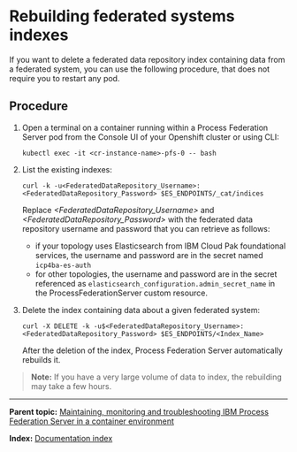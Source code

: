 # Rebuilding federated systems indexes

If you want to delete a federated data repository index containing data from a federated system, you can use the following procedure, that does not require you to restart any pod.

## Procedure

1. Open a terminal on a container running within a Process Federation Server pod from the Console UI of your Openshift cluster or using CLI:
   ```
   kubectl exec -it <cr-instance-name>-pfs-0 -- bash
   ```

1. List the existing indexes:
   ```
   curl -k -u<FederatedDataRepository_Username>:<FederatedDataRepository_Password> $ES_ENDPOINTS/_cat/indices
   ```
   Replace _<FederatedDataRepository_Username>_ and _<FederatedDataRepository_Password>_ with the federated data repository username and password that you can retrieve as follows:
   * if your topology uses Elasticsearch from IBM Cloud Pak foundational services, the username and password are in the secret named `icp4ba-es-auth`
   * for other topologies, the username and password are in the secret referenced as `elasticsearch_configuration.admin_secret_name` in the ProcessFederationServer custom resource.

1. Delete the index containing data about a given federated system:
   ```
   curl -X DELETE -k -u$<FederatedDataRepository_Username>:<FederatedDataRepository_Password> $ES_ENDPOINTS/<Index_Name>
   ```
   After the deletion of the index, Process Federation Server automatically rebuilds it.
   
> **Note:** If you have a very large volume of data to index, the rebuilding may take a few hours.

--- 

**Parent topic:** [Maintaining, monitoring and troubleshooting IBM Process Federation Server in a container environment](./Maintaining-monitoring-and-troubleshooting.md)

**Index:** [Documentation index](../README.md#documentation-index)
